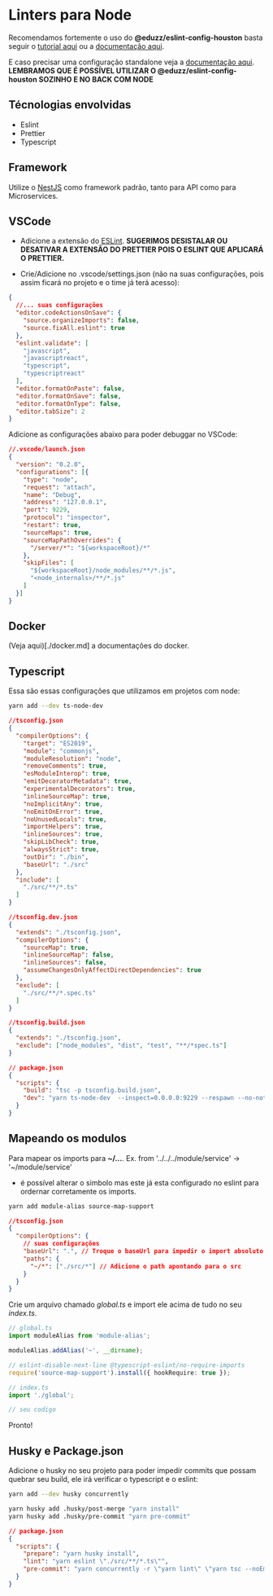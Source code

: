 # Linters para Node 

Recomendamos fortemente o uso do **@eduzz/eslint-config-houston** basta seguir o 
[tutorial aqui](https://eduzz.github.io/houston/eslint) ou a [documentação aqui](./default.md).

E caso precisar uma configuração standalone veja a [documentação aqui](./standalone.md).  
**LEMBRAMOS QUE É POSSÍVEL UTILIZAR O @eduzz/eslint-config-houston SOZINHO E NO BACK COM NODE** 

## Técnologias envolvidas

* Eslint
* Prettier
* Typescript

## Framework

Utilize o [NestJS](https://nestjs.com/) como framework padrão, tanto para API como para Microservices.

## VSCode

* Adicione a extensão do [ESLint](https://marketplace.visualstudio.com/items?itemName=dbaeumer.vscode-eslint).
  **SUGERIMOS DESISTALAR OU DESATIVAR A EXTENSÃO DO PRETTIER POIS O ESLINT QUE APLICARÁ O PRETTIER.**

* Crie/Adicione no .vscode/settings.json (não na suas configurações, pois assim ficará no projeto e o time já terá acesso):
```json
{
  //... suas configurações
  "editor.codeActionsOnSave": {
    "source.organizeImports": false,
    "source.fixAll.eslint": true
  },
  "eslint.validate": [
    "javascript",
    "javascriptreact",
    "typescript",
    "typescriptreact"
  ],
  "editor.formatOnPaste": false,
  "editor.formatOnSave": false,
  "editor.formatOnType": false,
  "editor.tabSize": 2
}
```

Adicione as configurações abaixo para poder debuggar no VSCode:

```json
//.vscode/launch.json
{
  "version": "0.2.0",
  "configurations": [{
    "type": "node",
    "request": "attach",
    "name": "Debug",
    "address": "127.0.0.1",
    "port": 9229,
    "protocol": "inspector",
    "restart": true,
    "sourceMaps": true,
    "sourceMapPathOverrides": {
      "/server/*": "${workspaceRoot}/*"
    },
    "skipFiles": [
      "${workspaceRoot}/node_modules/**/*.js",
      "<node_internals>/**/*.js"
    ]
  }]
}
```

## Docker

(Veja aqui)[./docker.md] a documentações do docker.

## Typescript

Essa são essas configurações que utilizamos em projetos com node:

```bash
yarn add --dev ts-node-dev
```

```json
//tsconfig.json
{
  "compilerOptions": {
    "target": "ES2019",
    "module": "commonjs",
    "moduleResolution": "node",
    "removeComments": true,
    "esModuleInterop": true,
    "emitDecoratorMetadata": true,
    "experimentalDecorators": true,
    "inlineSourceMap": true,
    "noImplicitAny": true,
    "noEmitOnError": true,
    "noUnusedLocals": true,
    "importHelpers": true,
    "inlineSources": true,
    "skipLibCheck": true,
    "alwaysStrict": true,
    "outDir": "./bin",
    "baseUrl": "./src"
  },
  "include": [
    "./src/**/*.ts"
  ]
}

//tsconfig.dev.json
{
  "extends": "./tsconfig.json",
  "compilerOptions": {
    "sourceMap": true,
    "inlineSourceMap": false,
    "inlineSources": false,
    "assumeChangesOnlyAffectDirectDependencies": true
  },
  "exclude": [
    "./src/**/*.spec.ts"
  ]
}

//tsconfig.build.json
{
  "extends": "./tsconfig.json",
  "exclude": ["node_modules", "dist", "test", "**/*spec.ts"]
}
```

```json
// package.json
{
  "scripts": {
    "build": "tsc -p tsconfig.build.json",
    "dev": "yarn ts-node-dev  --inspect=0.0.0.0:9229 --respawn --no-notify --poll --no-deps --ignore-watch node_modules --transpile-only --project tsconfig.dev.json ./src/index.ts",
  }
}
```

## Mapeando os modulos

Para mapear os imports para **~/...**. Ex. from '../../../module/service' -> '~/module/service'

* é possível alterar o simbolo mas este já esta configurado no eslint para ordernar corretamente os imports.

```bash
yarn add module-alias source-map-support
```

```json
//tsconfig.json
{
  "compilerOptions": {
    // suas configurações
    "baseUrl": ".", // Troque o baseUrl para impedir o import absoluto
    "paths": {
      "~/*": ["./src/*"] // Adicione o path apontando para o src 
    }
  }
}
```

Crie um arquivo chamado *global.ts* e import ele acima de tudo no seu *index.ts*.

```ts
// global.ts
import moduleAlias from 'module-alias';

moduleAlias.addAlias('~', __dirname);

// eslint-disable-next-line @typescript-eslint/no-require-imports
require('source-map-support').install({ hookRequire: true });

// index.ts
import './global';

// seu codigo
```

Pronto!

## Husky e Package.json

Adicione o husky no seu projeto para poder impedir commits que possam quebrar seu build, ele irá verificar o 
typescript e o eslint:

```bash
yarn add --dev husky concurrently

yarn husky add .husky/post-merge "yarn install"
yarn husky add .husky/pre-commit "yarn pre-commit"
```

```json
// package.json
{
  "scripts": {
    "prepare": "yarn husky install",
    "lint": "yarn eslint \"./src/**/*.ts\"",
    "pre-commit": "yarn concurrently -r \"yarn lint\" \"yarn tsc --noEmit\""
  }
}
```